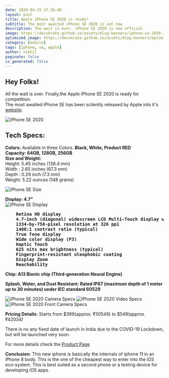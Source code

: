 ```yaml
---
date: 2020-04-15 17:26:40
layout: post
title: Apple iPhone SE 2020 is ready!
subtitle: The most awaited iPhone SE 2020 is out now
description: The wait is over. iPhone SE 2020 is now official.
image: https://devskrate.github.io/assets/blog-banners/iphone-se-2020-1.webp
optimized_image: https://devskrate.github.io/assets/blog-banners/optimized/iphone-se-2020-1.webp
category: [mobile]
tags: [iphone, se, apple]
author: nikhil
paginate: false
is_generated: false
---
```


## Hey Folks!

All the wait is over. Finally,the Apple iPhone SE 2020 is ready for competition.  
The most awaited iPhone SE has been scilently released by Apple into it's <a href="https://www.apple.com/" target="_blank">website</a>.

<img src="https://devskrate.github.io/assets/images/apple/se-img.webp" alt="iPhone SE 2020" title="iPhone SE 2020" />

## Tech Specs:

**Colors:** Available in three Colors. **Black, White, Product RED**  
**Capacity: 64GB, 128GB, 256GB**  
**Size and Weight:**  
Height: 5.45 inches (138.4 mm)  
Width : 2.65 inches (67.3 mm)  
Depth : 0.29 inch (7.3 mm)  
Weight: 5.22 ounces (148 grams)

<img src="https://devskrate.github.io/assets/images/apple/se-size-weight.webp" alt="iPhone SE Size" title="iPhone SE 2020 Size" />

**Display: 4.7"**  
<img src="https://devskrate.github.io/assets/images/apple/se-display.webp" alt="iPhone SE Display" title="iPhone SE 2020 Display" />

<pre><b>    Retina HD display
    4.7-inch (diagonal) widescreen LCD Multi‑Touch display with IPS technology
    1334-by-750-pixel resolution at 326 ppi
    1400:1 contrast ratio (typical)
    True Tone display
    Wide color display (P3)
    Haptic Touch
    625 nits max brightness (typical)
    Fingerprint-resistant oleophobic coating
    Display Zoom
    Reachability</b></pre>

**Chip: A13 Bionic chip (Third‑generation Neural Engine)**

**Splash, Water, and Dust Resistant: Rated IP67 (maximum depth of 1 meter up to 30 minutes) under IEC standard 60529**

<img src="https://devskrate.github.io/assets/images/apple/se-camera.webp" title="iPhone SE 2020 Camera Specs" />

<img src="https://devskrate.github.io/assets/images/apple/se-video.webp" title="iPhone SE 2020 Video Specs" />

<img src="https://devskrate.github.io/assets/images/apple/se-frntcamera.webp" title="iPhone SE 2020 Front Camera Specs" />

<img src="https://devskrate.github.io/assets/images/apple/se-addl.webp" alt="" />

**Pricing Details:** Starts from $399(approx. ₹30549) to $549(approx. ₹42034)

There is no any fixed date of launch in India due to the COVID-19 Lockdown, but will be launched very soon.

For more details check the <a href="https://www.apple.com/iphone-se/specs/" target="_blank">Product Page</a>

**Conclusion**: This new iphone is basically the internals of iphone 11 in an iPhone 8 body. This is the one of the cheapest way to enter into the iOS eco-system. This is best suited as a second phone or a testing device for developing iOS apps.
